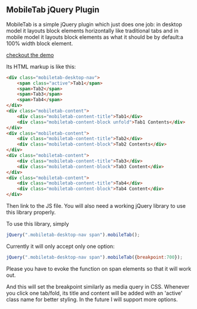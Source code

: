 MobileTab jQuery Plugin
-----------------------
MobileTab is a simple jQuery plugin which just does one job: in desktop model it layouts block elements  horizontally like traditional tabs and in mobile model it layouts block elements as what it should be by default:a 100% width block element. 

[checkout the demo](http://frankdai.github.io/mobiletab/)

Its HTML markup is like this:
```html
<div class="mobiletab-desktop-nav">
    <span class="active">Tab1</span> 
    <span>Tab2</span>
    <span>Tab3</span>
    <span>Tab4</span>
</div>
<div class="mobiletab-content">
    <div class="mobiletab-content-title">Tab1</div>
    <div class="mobiletab-content-block unfold">Tab1 Contents</div>
</div>
<div class="mobiletab-content">
    <div class="mobiletab-content-title">Tab2</div>
    <div class="mobiletab-content-block">Tab2 Contents</div>
</div>
<div class="mobiletab-content">
    <div class="mobiletab-content-title">Tab3</div>
    <div class="mobiletab-content-block">Tab3 Content</div>
</div>
<div class="mobiletab-content">
    <div class="mobiletab-content-title">Tab4</div>
    <div class="mobiletab-content-block">Tab4 Content</div>
</div>  
```

Then link to the JS file. You will also need a working jQuery library to use this library properly.

To use this library, simply
```javascript
jQuery(".mobiletab-desktop-nav span").mobileTab();
```

Currently it will only accept only one option: 
```javascript
jQuery(".mobiletab-desktop-nav span").mobileTab({breakpoint:700});
```

Please you have to evoke the function on span elements so that it will work out.  

And this will set the breakpoint similarly as media query in CSS. Whenever you click one tab/fold, its title and content will be added with an 'active' class name for better styling. In the future I will support more options. 